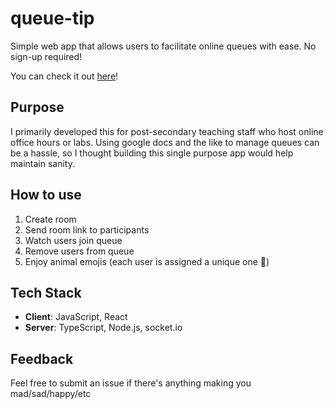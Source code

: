 # queue-tip
Simple web app that allows users to facilitate online queues with ease. No sign-up required!

You can check it out [here](https://queue-tip.herokuapp.com/)!

## Purpose
I primarily developed this for post-secondary teaching staff who host online office hours or labs. Using google docs and the like to manage queues can be a hassle, so I thought building this single purpose app would help maintain sanity. 

## How to use
1. Create room
2. Send room link to participants
3. Watch users join queue
4. Remove users from queue
5. Enjoy animal emojis (each user is assigned a unique one 🐒)

## Tech Stack
- **Client**: JavaScript, React 
- **Server**: TypeScript, Node.js, socket.io

 <!-- ## How does it work -->
## Feedback
Feel free to submit an issue if there's anything making you mad/sad/happy/etc
